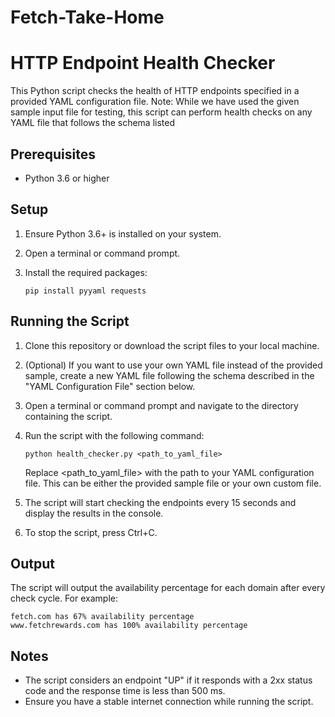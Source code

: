 # Fetch-Take-Home
# HTTP Endpoint Health Checker

This Python script checks the health of HTTP endpoints specified in a provided YAML configuration file.
Note: While we have used the given sample input file for testing, this script can perform health checks on any YAML file that follows the schema listed

## Prerequisites

- Python 3.6 or higher

## Setup

1. Ensure Python 3.6+ is installed on your system.

2. Open a terminal or command prompt.

3. Install the required packages:
   ```
   pip install pyyaml requests
   ```

## Running the Script

1. Clone this repository or download the script files to your local machine.
   
2. (Optional) If you want to use your own YAML file instead of the provided sample, create a new YAML file following the schema described in the "YAML Configuration File" section below.
   
3. Open a terminal or command prompt and navigate to the directory containing the script.

4. Run the script with the following command:
   ```
   python health_checker.py <path_to_yaml_file>
   ```
   Replace <path_to_yaml_file> with the path to your YAML configuration file. This can be either the provided sample file or your own custom file.

5. The script will start checking the endpoints every 15 seconds and display the results in the console.

6. To stop the script, press Ctrl+C.

## Output

The script will output the availability percentage for each domain after every check cycle. For example:

```
fetch.com has 67% availability percentage
www.fetchrewards.com has 100% availability percentage
```

## Notes

- The script considers an endpoint "UP" if it responds with a 2xx status code and the response time is less than 500 ms.
- Ensure you have a stable internet connection while running the script.
